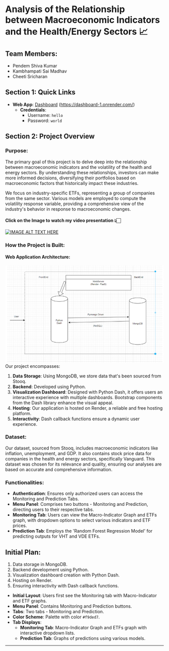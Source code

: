 # Analysis of the Relationship between Macroeconomic Indicators and the Health/Energy Sectors 📈

## Team Members:
- Pendem Shiva Kumar
- Kambhampati Sai Madhav
- Cheeti Sricharan

## Section 1: Quick Links

- **Web App**: [Dashboard](https://dashboard-1.onrender.com/) (https://dashboard-1.onrender.com/)
  - **Credentials**:
    - Username: `hello`
    - Password: `world`

## Section 2: Project Overview

### Purpose:

The primary goal of this project is to delve deep into the relationship between macroeconomic indicators and the volatility of the health and energy sectors. By understanding these relationships, investors can make more informed decisions, diversifying their portfolios based on macroeconomic factors that historically impact these industries.

We focus on industry-specific ETFs, representing a group of companies from the same sector. Various models are employed to compute the volatility response variable, providing a comprehensive view of the industry's behavior in response to macroeconomic changes.
#### Click on the Image to watch my video presentation 👆🏻
[![IMAGE ALT TEXT HERE](https://img.youtube.com/vi/lAlvO66XvzE/0.jpg)](https://www.youtube.com/watch?v=lAlvO66XvzE)
### How the Project is Built:

#### Web Application Architecture:
![Alt text for your image](./readmeImages/webarch.png)
Our project encompasses:

1. **Data Storage**: Using MongoDB, we store data that's been sourced from Stooq.
2. **Backend**: Developed using Python.
3. **Visualization Dashboard**: Designed with Python Dash, it offers users an interactive experience with multiple dashboards. Bootstrap components from the Dash library enhance the visual appeal.
4. **Hosting**: Our application is hosted on Render, a reliable and free hosting platform.
5. **Interactivity**: Dash callback functions ensure a dynamic user experience.

### Dataset:

Our dataset, sourced from Stooq, includes macroeconomic indicators like inflation, unemployment, and GDP. It also contains stock price data for companies in the health and energy sectors, specifically Vanguard. This dataset was chosen for its relevance and quality, ensuring our analyses are based on accurate and comprehensive information.

### Functionalities:

- **Authentication**: Ensures only authorized users can access the Monitoring and Prediction Tabs.
- **Menu Panel**: Comprises two buttons - Monitoring and Prediction, directing users to their respective tabs.
- **Monitoring Tab**: Users can view the Macro-Indicator Graph and ETFs graph, with dropdown options to select various indicators and ETF prices.
- **Prediction Tab**: Employs the 'Random Forest Regression Model' for predicting outputs for VHT and VDE ETFs.

## Initial Plan:



1. Data storage in MongoDB.
2. Backend development using Python.
3. Visualization dashboard creation with Python Dash.
4. Hosting on Render.
5. Ensuring interactivity with Dash callback functions.
   




- **Initial Layout**: Users first see the Monitoring tab with Macro-Indicator and ETF graphs.
- **Menu Panel**: Contains Monitoring and Prediction buttons.
- **Tabs**: Two tabs - Monitoring and Prediction.
- **Color Scheme**: Palette with color `#f9ded7`.
- **Tab Displays**: 
  - **Monitoring Tab**: Macro-Indicator Graph and ETFs graph with interactive dropdown lists.
  - **Prediction Tab**: Graphs of predictions using various models.



---

